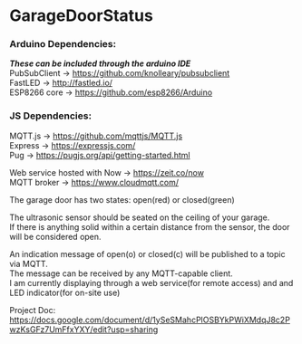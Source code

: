 # GarageDoorStatus

### Arduino Dependencies:  
**_These can be included through the arduino IDE_**  
PubSubClient -> https://github.com/knolleary/pubsubclient  
FastLED -> http://fastled.io/  
ESP8266 core -> https://github.com/esp8266/Arduino


### JS Dependencies:  
MQTT.js -> https://github.com/mqttjs/MQTT.js  
Express -> https://expressjs.com/  
Pug -> https://pugjs.org/api/getting-started.html

Web service hosted with Now -> https://zeit.co/now  
MQTT broker -> https://www.cloudmqtt.com/

The garage door has two states: open(red) or closed(green)  

The ultrasonic sensor should be seated on the ceiling of your garage.   
If there is anything solid within a certain distance from the sensor, the door will be considered open.   

An indication message of open(o) or closed(c) will be published to a topic via MQTT.  
The message can be received by any MQTT-capable client.  
I am currently displaying through a web service(for remote access) and and LED indicator(for on-site use)

Project Doc: https://docs.google.com/document/d/1ySeSMahcPlOSBYkPWiXMdqJ8c2PwzKsGFz7UmFfxYXY/edit?usp=sharing
                

